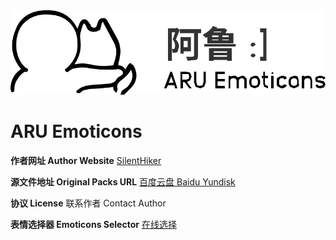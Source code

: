 <img src="libs/Cover.svg" width="640" alt="AluImage Cover">

# ARU Emoticons

**作者网址 Author Website**
[SilentHiker](https://www.weibo.com/silenthiker)

**源文件地址 Original Packs URL**
[百度云盘 Baidu Yundisk](https://yun.baidu.com/s/1V5QB1d9WqA_jcAnrfbvQOA)

**协议 License**
联系作者 Contact Author

**表情选择器 Emoticons Selector**
[在线选择](docs/index.html)